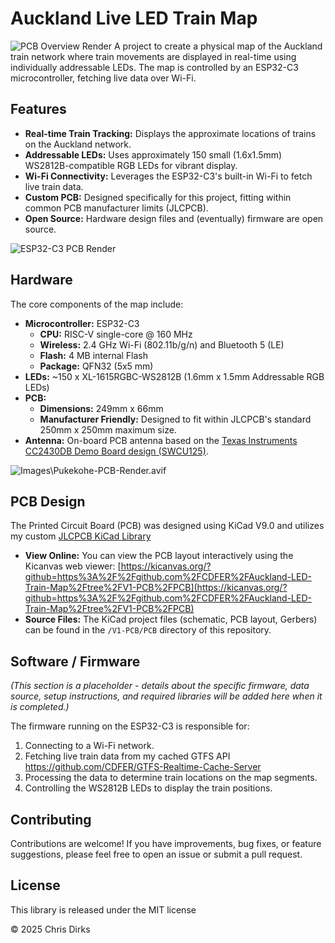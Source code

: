 # Auckland Live LED Train Map

![PCB Overview Render](Images/Auckland-LED-Train-Map-Render.avif) A project to create a physical map of the Auckland train network where train movements are displayed in real-time using individually addressable LEDs. The map is controlled by an ESP32-C3 microcontroller, fetching live data over Wi-Fi.

## Features

* **Real-time Train Tracking:** Displays the approximate locations of trains on the Auckland network.
* **Addressable LEDs:** Uses approximately 150 small (1.6x1.5mm) WS2812B-compatible RGB LEDs for vibrant display.
* **Wi-Fi Connectivity:** Leverages the ESP32-C3's built-in Wi-Fi to fetch live train data.
* **Custom PCB:** Designed specifically for this project, fitting within common PCB manufacturer limits (JLCPCB).
* **Open Source:** Hardware design files and (eventually) firmware are open source.

![ESP32-C3 PCB Render](Images/ESP32C3-PCB-Render.avif)

## Hardware

The core components of the map include:

* **Microcontroller:** ESP32-C3
  * **CPU:** RISC-V single-core @ 160 MHz
  * **Wireless:** 2.4 GHz Wi-Fi (802.11b/g/n) and Bluetooth 5 (LE)
  * **Flash:** 4 MB internal Flash
  * **Package:** QFN32 (5x5 mm)
* **LEDs:** ~150 x XL-1615RGBC-WS2812B (1.6mm x 1.5mm Addressable RGB LEDs)
* **PCB:**
  * **Dimensions:** 249mm x 66mm
  * **Manufacturer Friendly:** Designed to fit within JLCPCB's standard 250mm x 250mm maximum size.
* **Antenna:** On-board PCB antenna based on the [Texas Instruments CC2430DB Demo Board design (SWCU125)](https://www.ti.com/lit/ug/swru125/swru125.pdf).

![Images\Pukekohe-PCB-Render.avif](Images/ESP32C3-PCB-Render.avif)

## PCB Design

The Printed Circuit Board (PCB) was designed using KiCad V9.0 and utilizes my custom [JLCPCB KiCad Library](https://github.com/CDFER/jlcpcb-kicad-library)

* **View Online:** You can view the PCB layout interactively using the Kicanvas web viewer:
    [https://kicanvas.org/?github=https%3A%2F%2Fgithub.com%2FCDFER%2FAuckland-LED-Train-Map%2Ftree%2FV1-PCB%2FPCB](https://kicanvas.org/?github=https%3A%2F%2Fgithub.com%2FCDFER%2FAuckland-LED-Train-Map%2Ftree%2FV1-PCB%2FPCB)
* **Source Files:** The KiCad project files (schematic, PCB layout, Gerbers) can be found in the `/V1-PCB/PCB` directory of this repository.

## Software / Firmware

*(This section is a placeholder - details about the specific firmware, data source, setup instructions, and required libraries will be added here when it is completed.)*

The firmware running on the ESP32-C3 is responsible for:

1. Connecting to a Wi-Fi network.
2. Fetching live train data from my cached GTFS API <https://github.com/CDFER/GTFS-Realtime-Cache-Server>
3. Processing the data to determine train locations on the map segments.
4. Controlling the WS2812B LEDs to display the train positions.

## Contributing

Contributions are welcome! If you have improvements, bug fixes, or feature suggestions, please feel free to open an issue or submit a pull request.

## License

This library is released under the MIT license

© 2025 Chris Dirks
